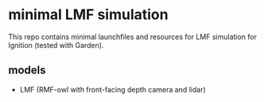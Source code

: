 # minimal LMF simulation

This repo contains minimal launchfiles and resources for LMF simulation for Ignition (tested with Garden).

## models

* LMF (RMF-owl with front-facing depth camera and lidar)
